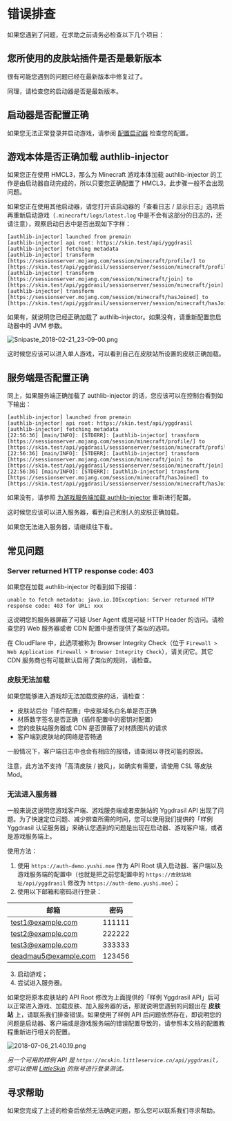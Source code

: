# 错误排查

如果您遇到了问题，在求助之前请务必检查以下几个项目：

## 您所使用的皮肤站插件是否是最新版本

很有可能您遇到的问题已经在最新版本中修复过了。

同理，请检查您的启动器是否是最新版本。

## 启动器是否配置正确

如果您无法正常登录并启动游戏，请参阅 [配置启动器](./authlib-injector.md#配置启动器) 检查您的配置。

## 游戏本体是否正确加载 authlib-injector

如果您正在使用 HMCL3，那么为 Minecraft 游戏本体加载 authlib-injector 的工作是由启动器自动完成的，所以只要您正确配置了 HMCL3，此步骤一般不会出现问题。

如果您正在使用其他启动器，请您打开该启动器的「查看日志 / 显示日志」选项后再重新启动游戏（`.minecraft/logs/latest.log` 中是不会有这部分的日志的，还请注意），观察启动日志中是否出现如下字样：

```
[authlib-injector] launched from premain
[authlib-injector] api root: https://skin.test/api/yggdrasil
[authlib-injector] fetching metadata
[authlib-injector] transform [https://sessionserver.mojang.com/session/minecraft/profile/] to [https://skin.test/api/yggdrasil/sessionserver/session/minecraft/profile/]
[authlib-injector] transform [https://sessionserver.mojang.com/session/minecraft/join] to [https://skin.test/api/yggdrasil/sessionserver/session/minecraft/join]
[authlib-injector] transform [https://sessionserver.mojang.com/session/minecraft/hasJoined] to [https://skin.test/api/yggdrasil/sessionserver/session/minecraft/hasJoined]
```

如果有，就说明您已经正确加载了 authlib-injector。如果没有，请重新配置您启动器中的 JVM 参数。

![Snipaste_2018-02-21_23-09-00.png](https://i.loli.net/2018/02/21/5a8d8ba9eb94e.png)

这时候您应该可以进入单人游戏，可以看到自己在皮肤站所设置的皮肤正确加载。

## 服务端是否配置正确

同上，如果服务端正确加载了 authlib-injector 的话，您应该可以在控制台看到如下输出：

```
[authlib-injector] launched from premain
[authlib-injector] api root: https://skin.test/api/yggdrasil
[authlib-injector] fetching metadata
[22:56:36] [main/INFO]: [STDERR]: [authlib-injector] transform [https://sessionserver.mojang.com/session/minecraft/profile/] to [https://skin.test/api/yggdrasil/sessionserver/session/minecraft/profile/]
[22:56:36] [main/INFO]: [STDERR]: [authlib-injector] transform [https://sessionserver.mojang.com/session/minecraft/join] to [https://skin.test/api/yggdrasil/sessionserver/session/minecraft/join]
[22:56:36] [main/INFO]: [STDERR]: [authlib-injector] transform [https://sessionserver.mojang.com/session/minecraft/hasJoined] to [https://skin.test/api/yggdrasil/sessionserver/session/minecraft/hasJoined]
```

如果没有，请参照 [为游戏服务端加载 authlib-injector](./authlib-injector.md#为游戏服务端加载-authlib-injector) 重新进行配置。

这时候您应该可以进入服务器，看到自己和别人的皮肤正确加载。

如果您无法进入服务器，请继续往下看。

## 常见问题

### Server returned HTTP response code: 403

如果您在加载 authlib-injector 时看到如下报错：

```
unable to fetch metadata: java.io.IOException: Server returned HTTP response code: 403 for URL: xxx
```

这说明您的服务器屏蔽了可疑 User Agent 或是可疑 HTTP Header 的访问。请检查您的 Web 服务器或者 CDN 配置中是否提供了类似的选项。

在 CloudFlare 中，此选项被称为 Browser Integrity Check（位于 `Firewall > Web Application Firewall > Browser Integrity Check`），请关闭它。其它 CDN 服务商也有可能默认启用了类似的规则，请检查。

### 皮肤无法加载

如果您能够进入游戏却无法加载皮肤的话，请检查：

- 皮肤站后台「插件配置」中皮肤域名白名单是否正确
- 材质数字签名是否正确（插件配置中的密钥对配置）
- 您的皮肤站服务器或 CDN 是否屏蔽了对材质图片的请求
- 客户端到皮肤站的网络是否畅通

一般情况下，客户端日志中也会有相应的报错，请查阅以寻找可能的原因。

注意，此方法不支持「高清皮肤 / 披风」，如确实有需要，请使用 CSL 等皮肤 Mod。

### 无法进入服务器

一般来说这说明您游戏客户端、游戏服务端或者皮肤站的 Yggdrasil API 出现了问题。为了快速定位问题、减少排查所需的时间，您可以使用我们提供的「样例 Yggdrasil 认证服务器」来确认您遇到的问题是出现在启动器、游戏客户端，或者是游戏服务端上。

使用方法：

1. 使用 `https://auth-demo.yushi.moe` 作为 API Root 填入启动器、客户端以及游戏服务端的配置中（也就是把之前您配置中的 `https://皮肤站地址/api/yggdrasil` 修改为 `https://auth-demo.yushi.moe`）；
2. 使用以下邮箱和密码进行登录：

|邮箱|密码|
|--|--|
|test1@example.com|111111|
|test2@example.com|222222|
|test3@example.com|333333|
|deadmau5@example.com|123456|
3. 启动游戏；
4. 尝试进入服务器。

如果您将原本皮肤站的 API Root 修改为上面提供的「样例 Yggdrasil API」后可以正常进入游戏、加载皮肤、加入服务器的话，那就说明您遇到的问题出在 **皮肤站** 上，请联系我们排查错误。如果使用了样例 API 后问题依然存在，即说明您的问题是启动器、客户端或是游戏服务端的错误配置导致的，请参照本文档的配置教程重新进行相关的配置。

![2018-07-06_21.40.19.png](https://i.loli.net/2018/07/07/5b3f99f2e9128.png)

*另一个可用的样例 API 是 `https://mcskin.littleservice.cn/api/yggdrasil`，您可以使用 [LittleSkin]() 的账号进行登录测试。*

## 寻求帮助

如果您完成了上述的检查后依然无法确定问题，那么您可以联系我们寻求帮助。

